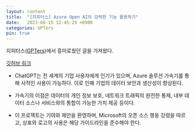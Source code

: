 ```yaml
---
layout: content
title:  "[지피터스] Azure Open AI의 강력한 기능 활용하기"
date:   2023-08-15 12:45:29 +0900
categories: GPTers
pin: true
---
```


지피터스([GPTers](https://www.gpters.org/c/news/github-azure-open-ai))에서 흥미로웠던 글을 가져왔다.

[깃허브 링크](https://github.com/microsoft/azurechatgpt#readme)

- ChatGPT는 전 세계의 기업 사용자에게 인기가 있으며, Azure 솔루션 가속기를 통해 사적인 사용이 가능하다. 이로 인해 기업의 데이터 보안과 생산성이 향상된다.

- 가속기의 이점은 데이터의 개인 정보 보호, 네트워크 트래픽의 완전한 통제, 내부 데이터 소스나 서비스와의 통합이 가능한 가치 제공 등이다.

- 이 프로젝트는 기여와 제안을 환영하며, Microsoft의 오픈 소스 행동 강령을 따르고, 상표와 로고의 사용은 해당 가이드라인을 준수해야 한다.